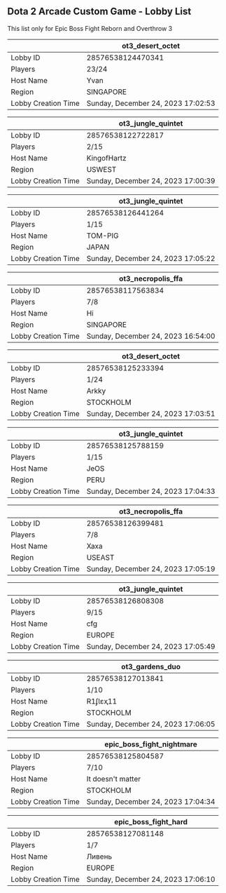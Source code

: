 ## Dota 2 Arcade Custom Game - Lobby List

This list only for Epic Boss Fight Reborn and Overthrow 3

|  | ot3_desert_octet |
| ------ | ------ |
| Lobby ID | 28576538124470341 |
| Players | 23/24 |
| Host Name | Yvan |
| Region | SINGAPORE |
| Lobby Creation Time | Sunday, December 24, 2023 17:02:53 |


|  | ot3_jungle_quintet |
| ------ | ------ |
| Lobby ID | 28576538122722817 |
| Players | 2/15 |
| Host Name | KingofHartz |
| Region | USWEST |
| Lobby Creation Time | Sunday, December 24, 2023 17:00:39 |


|  | ot3_jungle_quintet |
| ------ | ------ |
| Lobby ID | 28576538126441264 |
| Players | 1/15 |
| Host Name | TOM-PIG |
| Region | JAPAN |
| Lobby Creation Time | Sunday, December 24, 2023 17:05:22 |


|  | ot3_necropolis_ffa |
| ------ | ------ |
| Lobby ID | 28576538117563834 |
| Players | 7/8 |
| Host Name | Hi |
| Region | SINGAPORE |
| Lobby Creation Time | Sunday, December 24, 2023 16:54:00 |


|  | ot3_desert_octet |
| ------ | ------ |
| Lobby ID | 28576538125233394 |
| Players | 1/24 |
| Host Name | Arkky |
| Region | STOCKHOLM |
| Lobby Creation Time | Sunday, December 24, 2023 17:03:51 |


|  | ot3_jungle_quintet |
| ------ | ------ |
| Lobby ID | 28576538125788159 |
| Players | 1/15 |
| Host Name | JeOS |
| Region | PERU |
| Lobby Creation Time | Sunday, December 24, 2023 17:04:33 |


|  | ot3_necropolis_ffa |
| ------ | ------ |
| Lobby ID | 28576538126399481 |
| Players | 7/8 |
| Host Name | Xaxa |
| Region | USEAST |
| Lobby Creation Time | Sunday, December 24, 2023 17:05:19 |


|  | ot3_jungle_quintet |
| ------ | ------ |
| Lobby ID | 28576538126808308 |
| Players | 9/15 |
| Host Name | cfg |
| Region | EUROPE |
| Lobby Creation Time | Sunday, December 24, 2023 17:05:49 |


|  | ot3_gardens_duo |
| ------ | ------ |
| Lobby ID | 28576538127013841 |
| Players | 1/10 |
| Host Name | R1ʄƖɛҳ11 |
| Region | STOCKHOLM |
| Lobby Creation Time | Sunday, December 24, 2023 17:06:05 |


|  | epic_boss_fight_nightmare |
| ------ | ------ |
| Lobby ID | 28576538125804587 |
| Players | 7/10 |
| Host Name | It doesn't matter |
| Region | STOCKHOLM |
| Lobby Creation Time | Sunday, December 24, 2023 17:04:34 |


|  | epic_boss_fight_hard |
| ------ | ------ |
| Lobby ID | 28576538127081148 |
| Players | 1/7 |
| Host Name | Ливень |
| Region | EUROPE |
| Lobby Creation Time | Sunday, December 24, 2023 17:06:10 |


